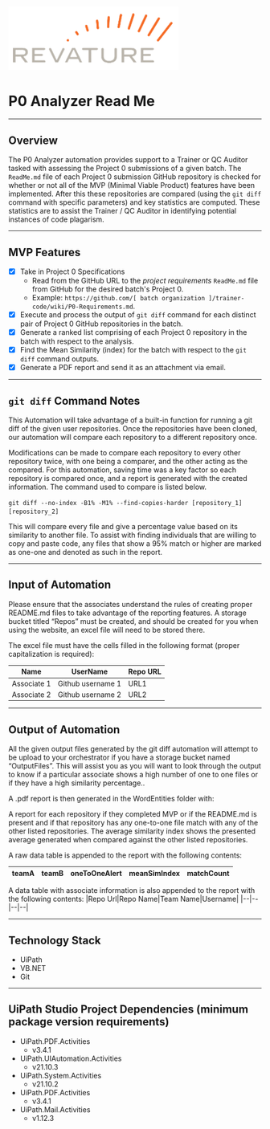 ![alt text: revature logo](images/revature_logo.PNG)
---

# P0 Analyzer Read Me

---

## Overview

The P0 Analyzer automation provides support to a Trainer or QC Auditor tasked with assessing the Project 0 submissions of a given batch. The `ReadMe.md` file of each Project 0 submission GitHub repository is checked for whether or not all of the MVP (Minimal Viable Product) features have been implemented. After this these repositories are compared (using the `git diff` command with specific parameters) and key statistics are computed. These statistics are to assist the Trainer / QC Auditor in identifying potential instances of code plagarism.

---

## MVP Features

- [x] Take in Project 0 Specifications
	* Read from the GitHub URL to the _project requirements_ `ReadMe.md` file from GitHub for the desired batch's Project 0.
	* Example: `https://github.com/[ batch organization ]/trainer-code/wiki/P0-Requirements.md`.
- [x] Execute and process the output of `git diff` command for each distinct pair of Project 0 GitHub repositories in the batch.
- [x] Generate a ranked list comprising of each Project 0 repository in the batch with respect to the analysis.
- [x] Find the Mean Similarity (index) for the batch with respect to the `git diff` command outputs.
- [x] Generate a PDF report and send it as an attachment via email.

--- 

## `git diff` Command Notes

This Automation will take advantage of a built-in function for running a git diff of the given user repositories. Once the repositories have been cloned, our automation will compare each repository to a different repository once. 

Modifications can be made to compare each repository to every other repository twice, with one being a comparer, and the other acting as the compared. For this automation, saving time was a key factor so each repository is compared once, and a report is generated with the created information. The command used to compare is listed below.

`git diff --no-index -B1% -M1% --find-copies-harder [repository_1] [repository_2]`

This will compare every file and give a percentage value based on its similarity to another file. To assist with finding individuals that are willing to copy and paste code, any files that show a 95% match or higher are marked as one-one and denoted as such in the report.

---
 
## Input of Automation

Please ensure that the associates understand the rules of creating proper README.md files to take advantage of the reporting features.
A storage bucket titled “Repos” must be created, and should be created for you when using the website, an excel file will need to be stored there.

The excel file must have the cells filled in the following format (proper capitalization is required):

|Name|UserName|Repo URL|
|--|--|--|
|Associate 1|Github username 1|URL1|
|Associate 2|Github username 2|URL2|

---

## Output of Automation

All the given output files generated by the git diff automation will attempt to be upload to your orchestrator if you have a storage bucket named “OutputFiles”. This will assist you as you will want to look through the output to know if a particular associate shows a high number of one to one files or if they have a high similarity percentage..

A .pdf report is then generated in the WordEntities folder with:

A report for each repository if they completed MVP or if the README.md is present and if that repository has any one-to-one file match with any of the other listed repositories. The average similarity index shows the presented average generated when compared against the other listed repositories.

A raw data table is appended to the report with the following contents:

|teamA|teamB|oneToOneAlert|meanSimIndex|matchCount|
|--|--|--|--|--|
 
A data table with associate information is also appended to the report with the following contents:
|Repo Url|Repo Name|Team Name|Username|
|--|--|--|--|

---

## Technology Stack

- UiPath
- VB.NET
- Git

---

## UiPath Studio Project Dependencies (minimum package version requirements)

- UiPath.PDF.Activities 
	* v3.4.1
- UiPath.UIAutomation.Activities 
	* v21.10.3
- UiPath.System.Activities 
	* v21.10.2
- UiPath.PDF.Activities 
	* v3.4.1
- UiPath.Mail.Activities
	* v1.12.3
